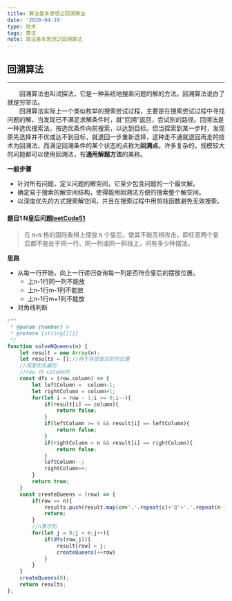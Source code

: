 ```yaml
---
title: 算法基本思想之回溯算法
date: '2020-04-19'
type: 技术
tags: 算法
note: 算法基本思想之回溯算法
---
```

## 回溯算法
----
&#8195;&#8195;回溯算法也叫试探法，它是一种系统地搜索问题的解的方法。回溯算法说白了就是穷举法。    
&#8195;&#8195;回溯算法实际上一个类似枚举的搜索尝试过程，主要是在搜索尝试过程中寻找问题的解，当发现已不满足求解条件时，就“回溯”返回，尝试别的路径。回溯法是一种选优搜索法，按选优条件向前搜索，以达到目标。但当探索到某一步时，发现原先选择并不优或达不到目标，就退回一步重新选择，这种走不通就退回再走的技术为回溯法，而满足回溯条件的某个状态的点称为**回溯点**。许多复杂的，规模较大的问题都可以使用回溯法，有**通用解题方法**的美称。

**一般步骤**
+ 针对所有问题，定义问题的解空间，它至少包含问题的一个最优解。
+ 确定易于搜索的解空间结构，使得能用回溯法方便的搜索整个解空间。
+ 以深度优先的方式搜索解空间，并且在搜索过程中用剪枝函数避免无效搜索。

#### 题目1 N皇后问题[leetCode51](https://leetcode-cn.com/problems/n-queens/solution/jian-ji-de-javascript-dfs-ti-jie-dai-zhu-shi-by-_t/)
>在 `N×N` 格的国际象棋上摆放 `N` 个皇后，使其不能互相攻击，即任意两个皇后都不能处于同一行、同一列或同一斜线上，问有多少种摆法。

**思路**
+ 从每一行开始，向上一行递归查询每一列是否符合皇后的摆放位置。
    + 上n-1行同一列不能放
    + 上n-1行m-1列不能放
    + 上n-1行m+1列不能放
+ 对角线判断
```js
/**
 * @param {number} n
 * @return {string[][]}
 */
function solveNQueens(n) {
    let result = new Array(n);
    let results = [];//用于存放皇后的列位置
    //深度优先遍历
    //row 行 column列
    const dfs = (row,column) => {
        let leftColumn =  column-1;
        let rightColumn = column+1;
        for(let i = row - 1;i >= 0;i--){
            if(result[i] == column){
                return false;
            }
            if(leftColumn >= 0 && result[i] == leftColumn){
                return false;
            }
            if(rightColumn < n && result[i] == rightColumn){
                return false;
            }
            leftColumn--;
            rightColumn++;
        }
        return true;
    }
    const createQueens = (row) => {
        if(row == n){
            results.push(result.map(c=>'.'.repeat(c)+'Q'+'.'.repeat(n-1-c)));
            return;
        }
        //n表示列
        for(let j = 0;j < n;j++){
            if(dfs(row,j)){
                result[row] = j;
                createQueens(++row)
            }
        }
    }
    createQueens(0);
    return results;
};
```